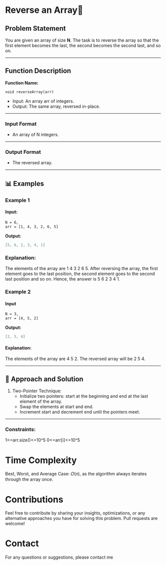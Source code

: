 # Reverse an Array🔄

## Problem Statement

You are given an array of size **N**. The task is to reverse the array so that the first element becomes the last, the second becomes the second last, and so on.

---

## Function Description

**Function Name:**

```
void reverseArray(arr)
```

- Input: An array arr of integers.
- Output: The same array, reversed in-place.

---

### **Input Format**

- An array of N integers.

---

### **Output Format**

- The reversed array.

---

## 📊 Examples

### Example 1

#### Input:

```
N = 6,
arr = [1, 4, 3, 2, 6, 5]

```

**Output:**

```java
[5, 6, 2, 3, 4, 1]
```

### Explanation:

The elements of the array are 1 4 3 2 6 5. After reversing the array, the first element goes to the last position, the second element goes to the second last position and so on. Hence, the answer is 5 6 2 3 4 1.

### Example 2

#### Input

```
N = 3,
arr = [4, 5, 2]

```

**Output:**

```java
[2, 5, 4]
```

#### Explanation:

The elements of the array are 4 5 2. The reversed array will be 2 5 4.

---

## 🧠 Approach and Solution

1. Two-Pointer Technique:
   - Initialize two pointers: start at the beginning and end at the last element of the array.
   - Swap the elements at start and end.
   - Increment start and decrement end until the pointers meet.

---

### Constraints:

1<=arr.size()<=10^5
0<=arr[i]<=10^5

# Time Complexity

Best, Worst, and Average Case: 𝑂(𝑛), as the algorithm always iterates through the array once.

# Contributions

Feel free to contribute by sharing your insights, optimizations, or any alternative approaches you have for solving this problem. Pull requests are welcome!

# Contact

For any questions or suggestions, please contact me
